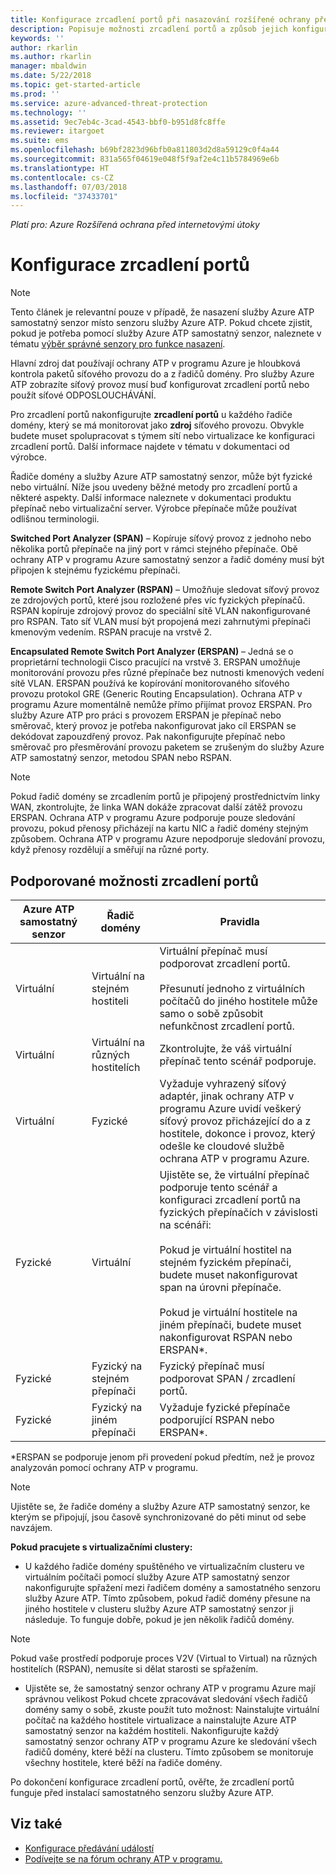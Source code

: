 ```yaml
---
title: Konfigurace zrcadlení portů při nasazování rozšířené ochrany před internetovými útoky pro Azure | Dokumentace Microsoftu
description: Popisuje možnosti zrcadlení portů a způsob jejich konfigurace pro služby Azure ATP
keywords: ''
author: rkarlin
ms.author: rkarlin
manager: mbaldwin
ms.date: 5/22/2018
ms.topic: get-started-article
ms.prod: ''
ms.service: azure-advanced-threat-protection
ms.technology: ''
ms.assetid: 9ec7eb4c-3cad-4543-bbf0-b951d8fc8ffe
ms.reviewer: itargoet
ms.suite: ems
ms.openlocfilehash: b69bf2823d96bfb0a811803d2d8a59129c0f4a44
ms.sourcegitcommit: 831a565f04619e048f5f9af2e4c11b5784969e6b
ms.translationtype: HT
ms.contentlocale: cs-CZ
ms.lasthandoff: 07/03/2018
ms.locfileid: "37433701"
---
```

*Platí pro: Azure Rozšířená ochrana před internetovými útoky*



# <a name="configure-port-mirroring"></a>Konfigurace zrcadlení portů
> [!NOTE] 
> Tento článek je relevantní pouze v případě, že nasazení služby Azure ATP samostatný senzor místo senzoru služby Azure ATP. Pokud chcete zjistit, pokud je potřeba pomocí služby Azure ATP samostatný senzor, naleznete v tématu [výběr správné senzory pro funkce nasazení](atp-capacity-planning.md#choosing-the-right-sensor-type-for-your-deployment).
 
Hlavní zdroj dat používají ochrany ATP v programu Azure je hloubková kontrola paketů síťového provozu do a z řadičů domény. Pro služby Azure ATP zobrazíte síťový provoz musí buď konfigurovat zrcadlení portů nebo použít síťové ODPOSLOUCHÁVÁNÍ.

Pro zrcadlení portů nakonfigurujte **zrcadlení portů** u každého řadiče domény, který se má monitorovat jako **zdroj** síťového provozu. Obvykle budete muset spolupracovat s týmem sítí nebo virtualizace ke konfiguraci zrcadlení portů.
Další informace najdete v tématu v dokumentaci od výrobce.

Řadiče domény a služby Azure ATP samostatný senzor, může být fyzické nebo virtuální. Níže jsou uvedeny běžné metody pro zrcadlení portů a některé aspekty. Další informace naleznete v dokumentaci produktu přepínač nebo virtualizační server. Výrobce přepínače může používat odlišnou terminologii.

**Switched Port Analyzer (SPAN)** – Kopíruje síťový provoz z jednoho nebo několika portů přepínače na jiný port v rámci stejného přepínače. Obě ochrany ATP v programu Azure samostatný senzor a řadič domény musí být připojen k stejnému fyzickému přepínači.

**Remote Switch Port Analyzer (RSPAN)** – Umožňuje sledovat síťový provoz ze zdrojových portů, které jsou rozložené přes víc fyzických přepínačů. RSPAN kopíruje zdrojový provoz do speciální sítě VLAN nakonfigurované pro RSPAN. Tato síť VLAN musí být propojená mezi zahrnutými přepínači kmenovým vedením. RSPAN pracuje na vrstvě 2.

**Encapsulated Remote Switch Port Analyzer (ERSPAN)** – Jedná se o proprietární technologii Cisco pracující na vrstvě 3. ERSPAN umožňuje monitorování provozu přes různé přepínače bez nutnosti kmenových vedení sítě VLAN. ERSPAN používá ke kopírování monitorovaného síťového provozu protokol GRE (Generic Routing Encapsulation). Ochrana ATP v programu Azure momentálně nemůže přímo přijímat provoz ERSPAN. Pro služby Azure ATP pro práci s provozem ERSPAN je přepínač nebo směrovač, který provoz je potřeba nakonfigurovat jako cíl ERSPAN se dekódovat zapouzdřený provoz. Pak nakonfigurujte přepínač nebo směrovač pro přesměrování provozu paketem se zrušeným do služby Azure ATP samostatný senzor, metodou SPAN nebo RSPAN.

> [!NOTE]
> Pokud řadič domény se zrcadlením portů je připojený prostřednictvím linky WAN, zkontrolujte, že linka WAN dokáže zpracovat další zátěž provozu ERSPAN.
> Ochrana ATP v programu Azure podporuje pouze sledování provozu, pokud přenosy přicházejí na kartu NIC a řadič domény stejným způsobem. Ochrana ATP v programu Azure nepodporuje sledování provozu, když přenosy rozdělují a směřují na různé porty.

## <a name="supported-port-mirroring-options"></a>Podporované možnosti zrcadlení portů

|Azure ATP samostatný senzor|Řadič domény|Pravidla|
|---------------|---------------------|------------------|
|Virtuální|Virtuální na stejném hostiteli|Virtuální přepínač musí podporovat zrcadlení portů.<br /><br />Přesunutí jednoho z virtuálních počítačů do jiného hostitele může samo o sobě způsobit nefunkčnost zrcadlení portů.|
|Virtuální|Virtuální na různých hostitelích|Zkontrolujte, že váš virtuální přepínač tento scénář podporuje.|
|Virtuální|Fyzické|Vyžaduje vyhrazený síťový adaptér, jinak ochrany ATP v programu Azure uvidí veškerý síťový provoz přicházející do a z hostitele, dokonce i provoz, který odešle ke cloudové službě ochrana ATP v programu Azure.|
|Fyzické|Virtuální|Ujistěte se, že virtuální přepínač podporuje tento scénář a konfiguraci zrcadlení portů na fyzických přepínačích v závislosti na scénáři:<br /><br />Pokud je virtuální hostitel na stejném fyzickém přepínači, budete muset nakonfigurovat span na úrovni přepínače.<br /><br />Pokud je virtuální hostitele na jiném přepínači, budete muset nakonfigurovat RSPAN nebo ERSPAN&#42;.|
|Fyzické|Fyzický na stejném přepínači|Fyzický přepínač musí podporovat SPAN / zrcadlení portů.|
|Fyzické|Fyzický na jiném přepínači|Vyžaduje fyzické přepínače podporující RSPAN nebo ERSPAN&#42;.|

&#42;ERSPAN se podporuje jenom při provedení pokud předtím, než je provoz analyzován pomocí ochrany ATP v programu.

> [!NOTE]
> Ujistěte se, že řadiče domény a služby Azure ATP samostatný senzor, ke kterým se připojují, jsou časově synchronizované do pěti minut od sebe navzájem.

**Pokud pracujete s virtualizačními clustery:**

-   U každého řadiče domény spuštěného ve virtualizačním clusteru ve virtuálním počítači pomocí služby Azure ATP samostatný senzor nakonfigurujte spřažení mezi řadičem domény a samostatného senzoru služby Azure ATP. Tímto způsobem, pokud řadič domény přesune na jiného hostitele v clusteru služby Azure ATP samostatný senzor ji následuje. To funguje dobře, pokud je jen několik řadičů domény.

 > [!NOTE]
 > Pokud vaše prostředí podporuje proces V2V (Virtual to Virtual) na různých hostitelích (RSPAN), nemusíte si dělat starosti se spřažením.
 
-   Ujistěte se, že samostatný senzor ochrany ATP v programu Azure mají správnou velikost Pokud chcete zpracovávat sledování všech řadičů domény samy o sobě, zkuste použít tuto možnost: Nainstalujte virtuální počítač na každého hostitele virtualizace a nainstalujte Azure ATP samostatný senzor na každém hostiteli. Nakonfigurujte každý samostatný senzor ochrany ATP v programu Azure ke sledování všech řadičů domény, které běží na clusteru. Tímto způsobem se monitoruje všechny hostitele, které běží na řadiče domény.

Po dokončení konfigurace zrcadlení portů, ověřte, že zrcadlení portů funguje před instalací samostatného senzoru služby Azure ATP.

## <a name="see-also"></a>Viz také
- [Konfigurace předávání událostí](configure-event-forwarding.md)
- [Podívejte se na fórum ochrany ATP v programu.](https://aka.ms/azureatpcommunity)
